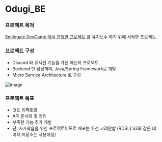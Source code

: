 # Odugi_BE

### 프로젝트 목적

[Smilegate DevCamp 에서 진행한 프로젝트](https://github.com/sgdevcamp2022/ottogi) 를 유지보수 하기 위해 시작한 프로젝트.


### 프로젝트 구성

- Discord 와 유사한 기능을 가진 메신저 프로젝트
- Backend 만 담당하며, Java/Spring Framework로 개발
- Micro Service Architecture 로 구성

![image](https://user-images.githubusercontent.com/75191916/270283124-59d02c87-e174-412e-baa3-73ff5a69cd04.png)


### 프로젝트 목표

- 코드 리팩토링
- API 문서화 및 정리
- 부족한 기능 추가 개발
- 단, 자가학습을 위한 프로젝트이므로 배포는 우선 고려안함 (RDS나 S3와 같은 데이터 저장소는 사용예정)
